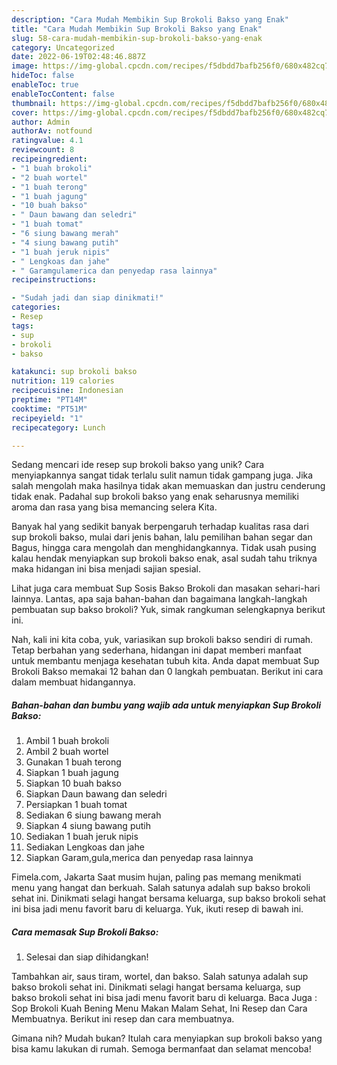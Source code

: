 ```yaml
---
description: "Cara Mudah Membikin Sup Brokoli Bakso yang Enak"
title: "Cara Mudah Membikin Sup Brokoli Bakso yang Enak"
slug: 58-cara-mudah-membikin-sup-brokoli-bakso-yang-enak
category: Uncategorized
date: 2022-06-19T02:48:46.887Z
image: https://img-global.cpcdn.com/recipes/f5dbdd7bafb256f0/680x482cq70/sup-brokoli-bakso-foto-resep-utama.jpg
hideToc: false
enableToc: true
enableTocContent: false
thumbnail: https://img-global.cpcdn.com/recipes/f5dbdd7bafb256f0/680x482cq70/sup-brokoli-bakso-foto-resep-utama.jpg
cover: https://img-global.cpcdn.com/recipes/f5dbdd7bafb256f0/680x482cq70/sup-brokoli-bakso-foto-resep-utama.jpg
author: Admin
authorAv: notfound
ratingvalue: 4.1
reviewcount: 8
recipeingredient:
- "1 buah brokoli"
- "2 buah wortel"
- "1 buah terong"
- "1 buah jagung"
- "10 buah bakso"
- " Daun bawang dan seledri"
- "1 buah tomat"
- "6 siung bawang merah"
- "4 siung bawang putih"
- "1 buah jeruk nipis"
- " Lengkoas dan jahe"
- " Garamgulamerica dan penyedap rasa lainnya"
recipeinstructions:

- "Sudah jadi dan siap dinikmati!"
categories:
- Resep
tags:
- sup
- brokoli
- bakso

katakunci: sup brokoli bakso 
nutrition: 119 calories
recipecuisine: Indonesian
preptime: "PT14M"
cooktime: "PT51M"
recipeyield: "1"
recipecategory: Lunch

---
```





Sedang mencari ide resep sup brokoli bakso yang unik? Cara menyiapkannya sangat tidak terlalu sulit namun tidak gampang juga. Jika salah mengolah maka hasilnya tidak akan memuaskan dan justru cenderung tidak enak. Padahal sup brokoli bakso yang enak seharusnya memiliki aroma dan rasa yang bisa memancing selera Kita.





Banyak hal yang sedikit banyak berpengaruh terhadap kualitas rasa dari sup brokoli bakso, mulai dari jenis bahan, lalu pemilihan bahan segar dan Bagus, hingga cara mengolah dan menghidangkannya. Tidak usah pusing kalau hendak menyiapkan sup brokoli bakso enak,      asal sudah tahu triknya maka hidangan ini bisa menjadi sajian spesial.














Lihat juga cara membuat Sup Sosis Bakso Brokoli dan masakan sehari-hari lainnya. Lantas, apa saja bahan-bahan dan bagaimana langkah-langkah pembuatan sup bakso brokoli? Yuk, simak rangkuman selengkapnya berikut ini.






Nah, kali ini kita coba, yuk, variasikan sup brokoli bakso sendiri di rumah. Tetap berbahan yang sederhana, hidangan ini dapat memberi manfaat untuk membantu menjaga kesehatan tubuh kita. Anda dapat membuat Sup Brokoli Bakso memakai 12 bahan dan 0 langkah pembuatan. Berikut ini cara dalam membuat hidangannya.

<!--inarticleads1-->

##### Bahan-bahan dan bumbu yang wajib ada untuk menyiapkan Sup Brokoli Bakso:

1. Ambil 1 buah brokoli
1. Ambil 2 buah wortel
1. Gunakan 1 buah terong
1. Siapkan 1 buah jagung
1. Siapkan 10 buah bakso
1. Siapkan  Daun bawang dan seledri
1. Persiapkan 1 buah tomat
1. Sediakan 6 siung bawang merah
1. Siapkan 4 siung bawang putih
1. Sediakan 1 buah jeruk nipis
1. Sediakan  Lengkoas dan jahe
1. Siapkan  Garam,gula,merica dan penyedap rasa lainnya


Fimela.com, Jakarta Saat musim hujan, paling pas memang menikmati menu yang hangat dan berkuah. Salah satunya adalah sup bakso brokoli sehat ini. Dinikmati selagi hangat bersama keluarga, sup bakso brokoli sehat ini bisa jadi menu favorit baru di keluarga. Yuk, ikuti resep di bawah ini. 

<!--inarticleads2-->

##### Cara memasak Sup Brokoli Bakso:


1. Selesai dan siap dihidangkan!

Tambahkan air, saus tiram, wortel, dan bakso. Salah satunya adalah sup bakso brokoli sehat ini. Dinikmati selagi hangat bersama keluarga, sup bakso brokoli sehat ini bisa jadi menu favorit baru di keluarga. Baca Juga : Sop Brokoli Kuah Bening Menu Makan Malam Sehat, Ini Resep dan Cara Membuatnya. Berikut ini resep dan cara membuatnya. 

Gimana nih? Mudah bukan? Itulah cara menyiapkan sup brokoli bakso yang bisa kamu lakukan di rumah. Semoga bermanfaat dan selamat mencoba!

